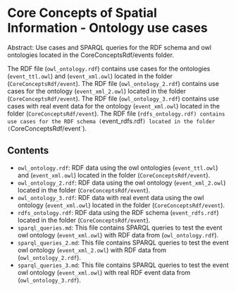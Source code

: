 Core Concepts of Spatial Information - Ontology use cases
==========================================================

Abstract: Use cases and SPARQL queries for the RDF schema and owl ontologies located in the CoreConceptsRdf/events folder.

The RDF file (`owl_ontology.rdf`) contains use cases for the ontologies (`event_ttl.owl`) and (`event_xml.owl`) located in the folder (`CoreConceptsRdf/event`).
The RDF file (`owl_ontology_2.rdf`) contains use cases for the ontology (`event_xml_2.owl`) located in the folder (`CoreConceptsRdf/event`).
The RDF file (`owl_ontology_3.rdf`) contains use cases with real event data for the ontology (`event_xml.owl`) located in the folder (`CoreConceptsRdf/event`).
The RDF file (`rdfs_ontology.rdf) contains use cases for the RDF schema (`event_rdfs.rdf`) located in the folder (`CoreConceptsRdf/event`).

Contents
----------------------

* `owl_ontology.rdf`: RDF data using the owl ontologies (`event_ttl.owl`) and (`event_xml.owl`) located in the folder (`CoreConceptsRdf/event`).
* `owl_ontology_2.rdf`: RDF data using the owl ontology (`event_xml_2.owl`) located in the folder (`CoreConceptsRdf/event`).
* `owl_ontology_3.rdf`: RDF data with real event data using the owl ontology (`event_xml.owl`) located in the folder (`CoreConceptsRdf/event`).
* `rdfs_ontology.rdf`: RDF data using the RDF schema (`event_rdfs.rdf`) located in the folder (`CoreConceptsRdf/event`).
* `sparql_queries.md`: This file contains SPARQL queries to test the event owl ontology (`event_xml.owl`) with RDF data from (`owl_ontology.rdf`).
* `sparql_queries_2.md`: This file contains SPARQL queries to test the event owl ontology (`event_xml_2.owl`) with RDF data from (`owl_ontology_2.rdf`).
* `sparql_queries_3.md`: This file contains SPARQL queries to test the event owl ontology (`event_xml.owl`) with real RDF event data from (`owl_ontology_3.rdf`).
